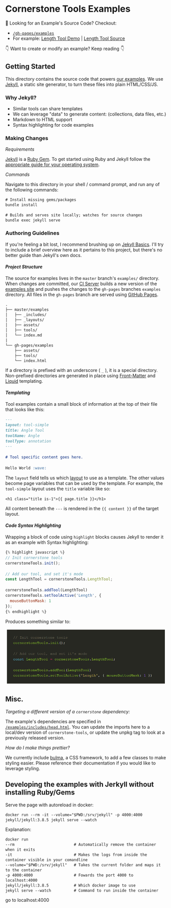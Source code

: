 # Cornerstone Tools Examples

👋 Looking for an Example's Source Code? Checkout:

- [`/gh-pages/examples`](https://github.com/cornerstonejs/cornerstoneTools/tree/gh-pages/examples)
- For example: [Length Tool Demo](https://tools.cornerstonejs.org/examples/tools/length.html) | [Length Tool Source](https://github.com/cornerstonejs/cornerstoneTools/blob/gh-pages/examples/tools/length.html)

👇 Want to create or modify an example? Keep reading 👇

## Getting Started

This directory contains the source code that powers [our examples](https://tools.cornerstonejs.org/examples/). We use [Jekyll](https://jekyllrb.com/), a static site generator, to turn these files into plain HTML/CSS/JS.

### Why Jekyll?

- Similar tools can share templates
- We can leverage "data" to generate content: (collections, data files, etc.)
- Markdown to HTML support
- Syntax highlighting for code examples

### Making Changes

_Requirements_

[Jekyll](https://jekyllrb.com/) is a [Ruby Gem](https://jekyllrb.com/docs/ruby-101/#gems). To get started using Ruby and Jekyll follow the [appropriate guide for your operating system](https://jekyllrb.com/docs/installation/).

_Commands_

Navigate to this directory in your shell / command prompt, and run any of the  following commands:

```shell
# Install missing gems/packages
bundle install

# Builds and serves site locally; watches for source changes
bundle exec jekyll serve
```

### Authoring Guidelines

If you're feeling a bit lost, I recommend brushing up on [Jekyll Basics](https://jekyllrb.com/docs/structure/). I'll try to include a brief overview here as it pertains to this project, but there's no better guide than Jekyll's own docs.

#### _Project Structure_

The source for examples lives in the `master` branch's `examples/` directory. When changes are committed, our [CI Server](https://circleci.com/gh/cornerstonejs/workflows/cornerstoneTools/tree/master) builds a new version of the [examples site](https://tools.cornerstonejs.org/examples/) and pushes the changes to the `gh-pages` branches `examples` directory. All files in the `gh-pages` branch are served using [GitHub Pages](https://pages.github.com/).

```
.
├── master/examples
│   ├── _includes/
│   ├── _layouts/
│   ├── assets/
│   ├── tools/
│   └── index.md
|
└── gh-pages/examples
    ├── assets/
    ├── tools/
    └── index.html
```

If a directory is prefixed with an underscore ( `_` ), it is a special directory. Non-prefixed directories are generated in place using [Front-Matter](https://jekyllrb.com/docs/front-matter/) and [Liquid](https://jekyllrb.com/docs/liquid/) templating.

#### _Templating_

Tool examples contain a small block of information at the top of their file that looks like this:

```md
---
layout: tool-simple
title: Angle Tool
toolName: Angle
toolType: annotation
---

# Tool specific content goes here.

Hello World :wave:
```

The `layout` field tells us which [layout](https://github.com/cornerstonejs/cornerstoneTools/tree/master/examples/_layouts) to use as a template. The other values become page variables that can be used by the template. For example, the `tool-simple` layout uses the `title` variable like so:

`<h1 class="title is-1">{{ page.title }}</h1>`

All content beneath the `---` is rendered in the `{{ content }}` of the target layout.

#### _Code Syntax Highlighting_

Wrapping a block of code using `highlight` blocks causes Jekyll to render it as an example with Syntax highlighting:

```javascript
{% highlight javascript %}
// Init cornerstone tools
cornerstoneTools.init();

// Add our tool, and set it's mode
const LengthTool = cornerstoneTools.LengthTool;

cornerstoneTools.addTool(LengthTool)
cornerstoneTools.setToolActive('Length', {
  mouseButtonMask: 1
});
{% endhighlight %}
```

Produces something similar to:

![Example Syntax Highlighting Output](https://raw.githubusercontent.com/cornerstonejs/cornerstoneTools/master/examples/readme-screenshot.png)

## Misc.

_Targeting a different version of a `cornerstone` dependency:_

The example's dependencies are specified in [`/examples/includes/head.html`](https://github.com/cornerstonejs/cornerstoneTools/blob/master/examples/_includes/head.html#L30-L40). You can update the imports here to a local/dev version of `cornerstone-tools`, or update the unpkg tag to look at a previously released version.

_How do I make things prettier?_

We currently include [bulma](https://bulma.io/documentation/), a CSS framework, to add a few classes to make styling easier. Please reference their documentation if you would like to leverage styling.

## Developing the examples with Jerkyll without installing Ruby/Gems

Serve the page with autoreload in docker:
```
docker run --rm -it --volume="$PWD:/srv/jekyll" -p 4000:4000 jekyll/jekyll:3.8.5 jekyll serve --watch
```
Explanation:
```
docker run
--rm                          # Automatically remove the container when it exits
-it                           # Makes the logs from inside the container visible in your comandline
--volume="$PWD:/srv/jekyll"   # Takes the current folder and maps it to the container
-p 4000:4000                  # Fowards the port 4000 to localhost:4000
jekyll/jekyll:3.8.5           # Which docker image to use
jekyll serve --watch          # Command to run inside the container
```
go to localhost:4000